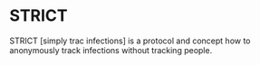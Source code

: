 # STRICT
STRICT [simply trac infections] is a protocol and concept how to anonymously track infections without tracking people.

